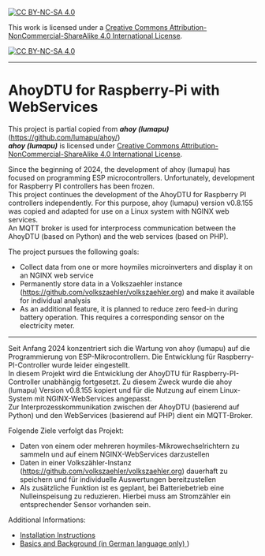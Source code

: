 [![CC BY-NC-SA 4.0][cc-by-nc-sa-shield]][cc-by-nc-sa]

This work is licensed under a
[Creative Commons Attribution-NonCommercial-ShareAlike 4.0 International License][cc-by-nc-sa].

[![CC BY-NC-SA 4.0][cc-by-nc-sa-image]][cc-by-nc-sa]

[cc-by-nc-sa]: https://creativecommons.org/licenses/by-nc-sa/4.0/deed.de
[cc-by-nc-sa-image]: https://licensebuttons.net/l/by-nc-sa/4.0/88x31.png
[cc-by-nc-sa-shield]: https://img.shields.io/badge/License-CC%20BY--NC--SA%204.0-lightgrey.svg

---
# AhoyDTU for Raspberry-Pi with WebServices

This project is partial copied from ***ahoy (lumapu)*** (https://github.com/lumapu/ahoy/)  
***ahoy (lumapu)*** is licensed under
[Creative Commons Attribution-NonCommercial-ShareAlike 4.0 International License][cc-by-nc-sa].

Since the beginning of 2024, the development of ahoy (lumapu) has focused on programming ESP microcontrollers. Unfortunately, development for Raspberry PI controllers has been frozen.  
This project continues the development of the AhoyDTU for Raspberry PI controllers independently. For this purpose, ahoy (lumapu) version v0.8.155 was copied and adapted for use on a Linux system with NGINX web services.  
An MQTT broker is used for interprocess communication between the AhoyDTU (based on Python) and the web services (based on PHP).

The project pursues the following goals:
* Collect data from one or more hoymiles microinverters and display it on an NGINX web service
* Permanently store data in a Volkszaehler instance (https://github.com/volkszaehler/volkszaehler.org) and make it available for individual analysis
* As an additional feature, it is planned to reduce zero feed-in during battery operation. This requires a corresponding sensor on the electricity meter.

---

Seit Anfang 2024 konzentriert sich die Wartung von ahoy (lumapu) auf die Programmierung von ESP-Mikrocontrollern. Die Entwicklung für Raspberry-PI-Controller wurde leider eingestellt.  
In diesem Projekt wird die Entwicklung der AhoyDTU für Raspberry-PI-Controller unabhängig fortgesetzt. Zu diesem Zweck wurde die ahoy (lumapu) Version v0.8.155 kopiert und für die Nutzung auf einem Linux-System mit NGINX-WebServices angepasst.  
Zur Interprozesskommunikation zwischen der AhoyDTU (basierend auf Python) und den WebServices (basierend auf PHP) dient ein MQTT-Broker.

Folgende Ziele verfolgt das Projekt:
* Daten von einem oder mehreren hoymiles-Mikrowechselrichtern zu sammeln und auf einem NGINX-WebServices darzustellen
* Daten in einer Volkszähler-Instanz (https://github.com/volkszaehler/volkszaehler.org) dauerhaft zu speichern und für individuelle Auswertungen bereitzustellen
* Als zusätzliche Funktion ist es geplant, bei Batteriebetrieb eine Nulleinspeisung zu reduzieren. Hierbei muss am Stromzähler ein entsprechender Sensor vorhanden sein.

Additional Informations:
* [ Installation Instructions ](doc/Install.md)
* [ Basics and Background (in German language only) ](https://github.com/PaeserBastelstube/AhoyDTU4RPi/wiki/Grundlagen-und-Hintergrund))


